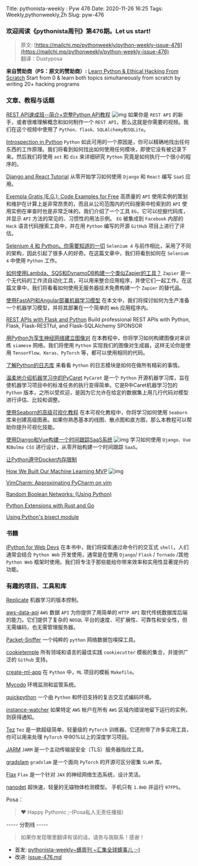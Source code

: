 Title: pythonista-weekly : Pyw 476
Date: 2020-11-26 16:25
Tags: Weekly,pythonweekly,Zh 
Slug: pyw-476

### 欢迎阅读《pythonista周刊》第476期。Let us start!


>原文: [https://mailchi.mp/pythonweekly/python-weekly-issue-476](https://mailchi.mp/pythonweekly/python-weekly-issue-476)  
>翻译：Dustyposa

**来自赞助商（PS：原文的赞助商）:**
[Learn Python & Ethical Hacking From Scratch](https://click.linksynergy.com/link?id=x9UsEHf2tls&offerid=507388.1527300&type=2&murl=https%3A%2F%2Fwww.udemy.com%2Fcourse%2Flearn-python-and-ethical-hacking-from-scratch%2F)
Start from 0 & learn both topics simultaneously from scratch by writing 20+ hacking programs

### 文章、教程与话题


[REST API速成班--简介+完整Python API教程](https://www.youtube.com/watch?v=qbLc5a9jdXo) ![img](https://mcusercontent.com/e2e180baf855ac797ef407fc7/images/af76283a-6e65-436c-967a-900427cf6399.png)
如果你是 `REST API` 的新手，或者很难理解概念和如何制作一个 `REST API`，那么这就是你需要的视频。我们在这个视频中使用了 `Python、flask、SQLAlchemy和SQLite`。

[Introspection in Python](https://anvil.works/blog/introspection-in-python)
`Python` 如此可用的一个原因是，你可以精确地找出任何东西的工作原理。我们将看到如何找出如何使用任何模块，即使它没有被记录下来。然后我们将使用 `ast` 和 `dis` 来详细研究 `Python` 究竟是如何执行一个很小的程序的。

[Django and React Tutorial](https://saasitive.com/django-react/boilerplate/)
从零开始学习如何使用 `Django` 和 `React` 编写 `SaaS` 应用。

[Exempla Gratis (E.G.): Code Examples for Free](https://arxiv.org/pdf/2011.01407.pdf)
高质量的 `API` 使用实例的策划和维护在计算上是非常昂贵的，而且从公司范围内的代码搜索中检索到的 `API` 使用实例在审查时也是非常乏味的。我们介绍了一个工具 `EG`，它可以挖掘代码库，并显示 `API` 方法的常见的、习惯性的用法示例。 `EG` 被集成到 `Facebook` 内部的 `Hack` 语言代码搜索工具中，并在用 `Python` 编写的开源 `GitHub` 项目上进行了评 估。

[Selenium 4 和 Python。你需要知道的一切](https://www.lambdatest.com/blog/selenium-with-python)
`Selenium 4` 与前作相比，采用了不同的架构，因此引起了很多人的好奇。在这篇文章中，我们将看到如何在 `Selenium 4` 中使用 `Python` 工作。 

[如何使用Lambda、SQS和DynamoDB构建一个类似Zapier的工具？](https://www.learnaws.org/2020/11/19/build-zapier-alternative/)
`Zapier` 是一个无代码的工作流自动化工具，可以用来整合应用程序，并使它们一起工作。在这篇文章中，我们将看看如何使用无服务器技术免费构建一个 `Zapier` 的替代品。

[使用FastAPI和Angular部署机器学习模型](https://rubikscode.net/2020/11/23/deploying-machine-learning-models-with-fastapi-and-angular/)
在本文中，我们将探讨如何为生产准备一个机器学习模型，并将其部署在一个简单的 `Web` 应用程序内。

[REST APIs with Flask and Python](https://click.linksynergy.com/link?id=x9UsEHf2tls&offerid=323085.970600&type=2&murl=https%3A%2F%2Fwww.udemy.com%2Frest-api-flask-and-python%2F)
Build professional REST APIs with Python, Flask, Flask-RESTful, and Flask-SQLAlchemy SPONSOR

[用Python为孪生神经网络建立图像对](https://www.pyimagesearch.com/2020/11/23/building-image-pairs-for-siamese-networks-with-python/)
在本教程中，你将学习如何构建图像对来训练 `siamese` 网络。我们将使用 `Python` 实现我们的图像对生成器，这样无论你是使用 `TensorFlow、Keras、PyTorch` 等，都可以使用相同的代码。

[了解Python的日志库](https://blog.urbanpiper.com/understanding-python-logging-library/)
来看看 `Python` 的日志模块是如何在做所有精彩的事情。

[温柔地介绍机器学习中的PyCaret](https://machinelearningmastery.com/pycaret-for-machine-learning/)
`PyCaret` 是一个 `Python` 开源机器学习库，旨在使机器学习项目中的标准任务的执行变得简单。它是R中Caret机器学习包的 `Python` 版本，之所以受欢迎，是因为它允许在给定的数据集上用几行代码对模型进行评估、比较和调整。

[使用Seaborn的高级可视化教程](https://view.datalore.jetbrains.com/notebook/v8mLoENq8XTfmStTCLNMV6)
在本可视化教程中，你将学习如何使用 `Seaborn` 库来创建高级图表。如果你熟悉基本的线图、散点图和直方图，那么本教程可以帮助你提升可视化技能。

[使用Django和Vue构建一个时间跟踪SaaS系统](https://www.youtube.com/playlist?list=PLpyspNLjzwBkm7Y28Gma4F9hl2wpuypgp) ![img](https://mcusercontent.com/e2e180baf855ac797ef407fc7/images/af76283a-6e65-436c-967a-900427cf6399.png)
学习如何使用 `Django、Vue和Bulma CSS` 进行设计，从零开始构建一个时间跟踪 `SaaS`。

[让Python遵守Docker内存限制](https://carlosbecker.com/posts/python-docker-limits/)

[How We Built Our Machine Learning MVP](https://www.youtube.com/watch?v=Q6j5UVc2akQ) ![img](https://mcusercontent.com/e2e180baf855ac797ef407fc7/images/af76283a-6e65-436c-967a-900427cf6399.png)

[VimCharm: Approximating PyCharm on vim](https://kevinmartinjose.com/2020/11/22/vimcharm-approximating-pycharm-on-vim/)

[Random Boolean Networks: (Using Python)](https://paddy3118.blogspot.com/2020/11/random-boolean-networks-using-python.html)

[Python Extensions with Rust and Go](https://www.bruceeckel.com/2020/11/22/rust-retreat/)

[Using Python's bisect module](https://johnlekberg.com/blog/2020-11-21-stdlib-bisect.html)

### 书籍

[IPython for Web Devs](https://ipythonbook.com/)
在本书中，我们将探索通过命令行的交互式 `shell`，人们通常会结合 `Python Web` 开发使用，通常是在使用 `Django`/ `Flask` / `Tornado` /其他 `Python Web` 框架时使用。我们将专注于那些能给你带来效率和实用性显著提升的功能。

### 有趣的项目、工具和库

[Replicate](https://replicate.ai/)
机器学习的版本控制。

[aws-data-api](https://github.com/awslabs/aws-data-api)
`AWS` 数据 `API` 为你提供了用简单的 `HTTP API` 取代传统数据库后端的能力。它们提供了复杂的 `NOSQL` 平台的速度、可扩展性、可靠性和安全性，但无需编码，也无需管理服务器。

[Packet-Sniffer](https://github.com/EONRaider/Packet-Sniffer)
一个纯粹的 `python` 网络数据包嗅探工具。

[cookietemple](https://github.com/cookiejar/cookietemple)
所有领域和语言的最佳实践 `cookiecutter` 模板的集合，并提供广泛的 `Github` 支持。

[create-ml-app](https://github.com/shreyashankar/create-ml-app)
在 `Python` 中，`ML` 项目的模板 `Makefile`。

[Mycodo](https://github.com/kizniche/Mycodo)
环境监测和监管系统。

[quickpython](https://github.com/timothycrosley/quickpython/)
一个由 `Python` 和怀旧支持的复古交互式编码环境。 

[instance-watcher](https://github.com/zoph-io/instance-watcher)
如果特定 `AWS` 帐户在所有 `AWS` 区域内错误地留下运行的实例，则获得通知。

[Tez](https://github.com/abhishekkrthakur/tez) 
`Tez` 是一款超级简单、轻量级的 `PyTorch` 训练器。它还附带了许多实用工具，你可以用来处理 `PyTorch` 中90%以上的深度学习项目。

[JARM](https://github.com/salesforce/jarm)
`JARM` 是一个主动传输层安全（TLS）服务器指纹工具。

[gradslam](https://gradslam.github.io/) 
`gradslam` 是一个面向 `PyTorch` 的开源可区分密集 `SLAM` 库。

[Flax](https://github.com/google/flax)
`Flax` 是一个针对 `JAX` 的神经网络生态系统，设计灵活。

[nanodet](https://github.com/RangiLyu/nanodet)
超快速，轻量的无锚物体检测模型。 手机只有 `1.8mb` 并运行 `97FPS`。

Posa：

> ❤️ Happy Pythonic ;-(Posa私人无责任播报)  


----- 分割线 -----

> 如果你发现哪里翻译有误的话，请务与我联系！感谢！




- 首发: [pythonista-weekly~蠎周刊 ~汇集全球蠎事儿 ;-)](http://weekly.pychina.org/python-weekly/pyw-476.html)
- 改进: [issue-476.md](https://github.com/PyChina/weekly/blob/master/content/python-weekly/issue%23476.md)


